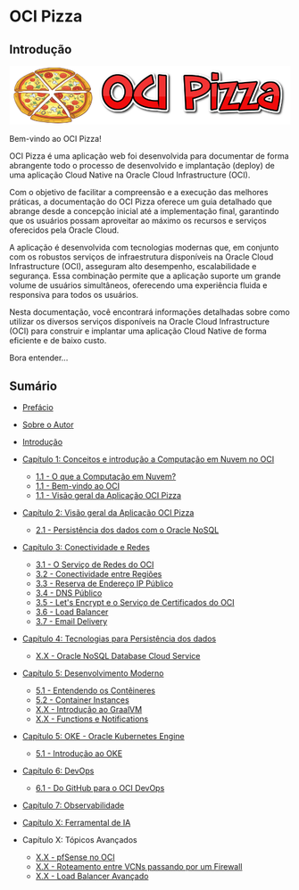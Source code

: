 # OCI Pizza

## Introdução

![alt_text](./docs/chapter-1/img/oci-pizza-logo-1.png "OCI Pizza")

Bem-vindo ao OCI Pizza!

OCI Pizza é uma aplicação web foi desenvolvida para documentar de forma abrangente todo o processo de desenvolvido e implantação (deploy) de uma aplicação Cloud Native na Oracle Cloud Infrastructure (OCI).

Com o objetivo de facilitar a compreensão e a execução das melhores práticas, a documentação do OCI Pizza oferece um guia detalhado que abrange desde a concepção inicial até a implementação final, garantindo que os usuários possam aproveitar ao máximo os recursos e serviços oferecidos pela Oracle Cloud.

A aplicação é desenvolvida com tecnologias modernas que, em conjunto com os robustos  serviços de infraestrutura disponíveis na Oracle Cloud Infrastructure (OCI), asseguram alto desempenho, escalabilidade e segurança. Essa combinação permite que a aplicação suporte um grande volume de usuários simultâneos, oferecendo uma experiência fluida e responsiva para todos os usuários.

Nesta documentação, você encontrará informações detalhadas sobre como utilizar os diversos serviços disponíveis na Oracle Cloud Infrastructure (OCI) para construir e implantar uma aplicação Cloud Native de forma eficiente e de baixo custo.

Bora entender...

## Sumário

- [Prefácio](./docs/preface.md)
- [Sobre o Autor](./docs/daniel-armbrust-about.md)
- [Introdução](./docs/intro.md)

- [Capítulo 1: Conceitos e introdução a Computação em Nuvem no OCI](./docs/chapter-1.md)
	- [1.1 - O que a Computação em Nuvem?](./docs/cloud-computing.md)
	- [1.1 - Bem-vindo ao OCI](./docs/oci-welcome.md)
	- [1.1 - Visão geral da Aplicação OCI Pizza](./docs/ocipizza-overview.md)

- [Capítulo 2: Visão geral da Aplicação OCI Pizza](./docs/chapter-2/intro.md)
	- [2.1 - Persistência dos dados com o Oracle NoSQL](./docs/chapter-2/nosql.md)

- [Capítulo 3: Conectividade e Redes](./docs/chapter-3/intro.md)
	- [3.1 - O Serviço de Redes do OCI](./docs/chapter-3/network.md)
	- [3.2 - Conectividade entre Regiões](./docs/chapter-3/regions-connectivity.md)
	- [3.3 - Reserva de Endereço IP Público](./docs/chapter-3/reserved-public-ip.md)	
	- [3.4 - DNS Público](./docs/chapter-3/dns.md)
	- [3.5 - Let's Encrypt e o Serviço de Certificados do OCI](./docs/chapter-3/lets-encrypt.md)
	- [3.6 - Load Balancer](./docs/chapter-3/lb.md)	
	- [3.7 - Email Delivery](./docs/chapter-3/email-delivery.md)
    
- [Capítulo 4: Tecnologias para Persistência dos dados](./docs/chapter-4/intro.md)
	- [X.X - Oracle NoSQL Database Cloud Service](./docs/chapter-4/nosql.md)

- [Capítulo 5: Desenvolvimento Moderno](./docs/chapter-5/intro.md)
	- [5.1 - Entendendo os Contêineres](./docs/chapter-5/containers.md)
	- [5.2 - Container Instances](./docs/chapter-5/container-instances.md)	
	- [X.X - Introdução ao GraalVM](./docs/chapter-5/graalvm.md)
	- [X.X - Functions e Notifications](./docs/chapter-5.md/functions-notifications.md)

- [Capítulo 5: OKE - Oracle Kubernetes Engine](./docs/chapter-5.md)
	- [5.1 - Introdução ao OKE](./docs/oke-intro.md)

- [Capítulo 6: DevOps](./docs/chapter-6.md)
	- [6.1 - Do GitHub para o OCI DevOps]()

- [Capítulo 7: Observabilidade](./docs/chapter-7.md)

- [Capítulo X: Ferramental de IA]()

- Capítulo X: Tópicos Avançados
	- [X.X - pfSense no OCI](./docs/pfsense.md)
	- [X.X - Roteamento entre VCNs passando por um Firewall]()
	- [X.X - Load Balancer Avançado]()
